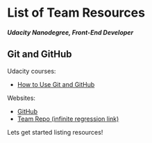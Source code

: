 # List of Team Resources
##### Udacity Nanodegree, Front-End Developer

## Git and GitHub

Udacity courses:
* [How to Use Git and GitHub](https://www.udacity.com/course/ud775-nd)

Websites:
* [GitHub](https://github.com)
* [Team Repo (infinite regression link)](https://github.com/trolster/team-repo)

Lets get started listing resources!